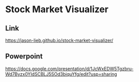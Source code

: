 # Stock Market Visualizer

## Link
https://jason-lieb.github.io/stock-market-visualizer/

## Powerpoint
https://docs.google.com/presentation/d/1JcWxEDW5Tgzbru-Wd7Byzx0YIdSCBLJ5SOd3biquYfg/edit?usp=sharing

